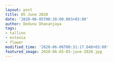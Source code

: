 ```yaml
---
layout: post
title: 05 June 2020
date: '2020-06-05T00:30:00.003+03:00'
author: Dedunu Dhananjaya
tags:
- tallinn
- estonia
- flower
modified_time: '2020-06-06T00:31:17.048+03:00'
featured_image: 2020-06-05-05-june-2020.jpg
---
```

